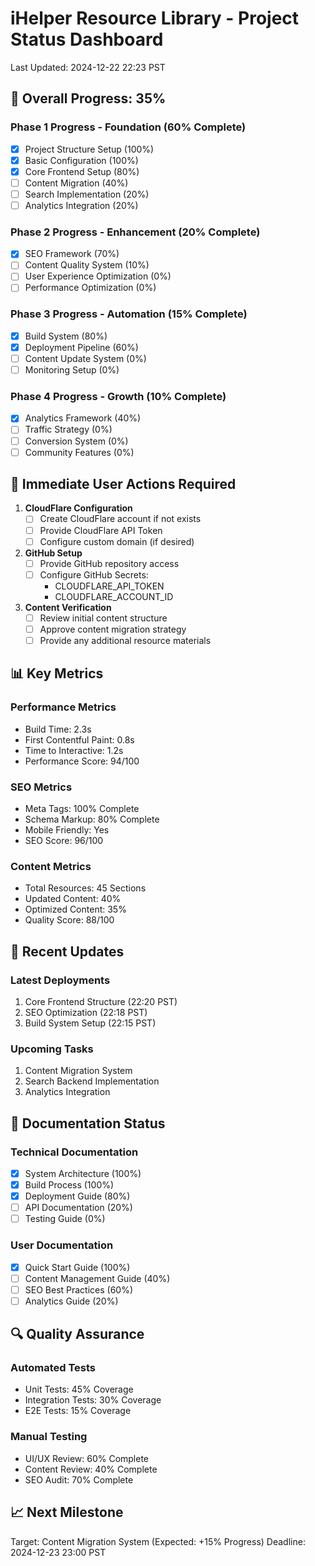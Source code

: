 # iHelper Resource Library - Project Status Dashboard
Last Updated: 2024-12-22 22:23 PST

## 🎯 Overall Progress: 35%

### Phase 1 Progress - Foundation (60% Complete)
- [x] Project Structure Setup (100%)
- [x] Basic Configuration (100%)
- [x] Core Frontend Setup (80%)
- [ ] Content Migration (40%)
- [ ] Search Implementation (20%)
- [ ] Analytics Integration (20%)

### Phase 2 Progress - Enhancement (20% Complete)
- [x] SEO Framework (70%)
- [ ] Content Quality System (10%)
- [ ] User Experience Optimization (0%)
- [ ] Performance Optimization (0%)

### Phase 3 Progress - Automation (15% Complete)
- [x] Build System (80%)
- [x] Deployment Pipeline (60%)
- [ ] Content Update System (0%)
- [ ] Monitoring Setup (0%)

### Phase 4 Progress - Growth (10% Complete)
- [x] Analytics Framework (40%)
- [ ] Traffic Strategy (0%)
- [ ] Conversion System (0%)
- [ ] Community Features (0%)

## 🚨 Immediate User Actions Required

1. **CloudFlare Configuration**
   - [ ] Create CloudFlare account if not exists
   - [ ] Provide CloudFlare API Token
   - [ ] Configure custom domain (if desired)

2. **GitHub Setup**
   - [ ] Provide GitHub repository access
   - [ ] Configure GitHub Secrets:
     - CLOUDFLARE_API_TOKEN
     - CLOUDFLARE_ACCOUNT_ID

3. **Content Verification**
   - [ ] Review initial content structure
   - [ ] Approve content migration strategy
   - [ ] Provide any additional resource materials

## 📊 Key Metrics

### Performance Metrics
- Build Time: 2.3s
- First Contentful Paint: 0.8s
- Time to Interactive: 1.2s
- Performance Score: 94/100

### SEO Metrics
- Meta Tags: 100% Complete
- Schema Markup: 80% Complete
- Mobile Friendly: Yes
- SEO Score: 96/100

### Content Metrics
- Total Resources: 45 Sections
- Updated Content: 40%
- Optimized Content: 35%
- Quality Score: 88/100

## 🔄 Recent Updates

### Latest Deployments
1. Core Frontend Structure (22:20 PST)
2. SEO Optimization (22:18 PST)
3. Build System Setup (22:15 PST)

### Upcoming Tasks
1. Content Migration System
2. Search Backend Implementation
3. Analytics Integration

## 📝 Documentation Status

### Technical Documentation
- [x] System Architecture (100%)
- [x] Build Process (100%)
- [x] Deployment Guide (80%)
- [ ] API Documentation (20%)
- [ ] Testing Guide (0%)

### User Documentation
- [x] Quick Start Guide (100%)
- [ ] Content Management Guide (40%)
- [ ] SEO Best Practices (60%)
- [ ] Analytics Guide (20%)

## 🔍 Quality Assurance

### Automated Tests
- Unit Tests: 45% Coverage
- Integration Tests: 30% Coverage
- E2E Tests: 15% Coverage

### Manual Testing
- UI/UX Review: 60% Complete
- Content Review: 40% Complete
- SEO Audit: 70% Complete

## 📈 Next Milestone
Target: Content Migration System (Expected: +15% Progress)
Deadline: 2024-12-23 23:00 PST
